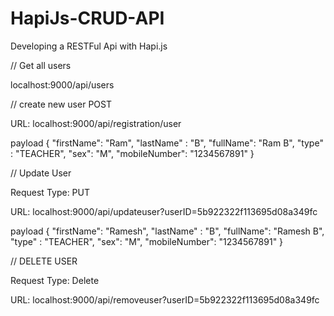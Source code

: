 # HapiJs-CRUD-API
Developing a RESTFul Api with Hapi.js

// Get all users

localhost:9000/api/users

// create new user
POST

URL: localhost:9000/api/registration/user 

payload
{
 "firstName": "Ram",
 "lastName" : "B",
 "fullName": "Ram B",
 "type" : "TEACHER",
  "sex": "M",
  "mobileNumber": "1234567891"
}

// Update User

Request Type: PUT

URL: localhost:9000/api/updateuser?userID=5b922322f113695d08a349fc

payload
{
 "firstName": "Ramesh",
 "lastName" : "B",
 "fullName": "Ramesh B",
 "type" : "TEACHER",
  "sex": "M",
  "mobileNumber": "1234567891"
}

// DELETE USER

Request Type: Delete

URL: localhost:9000/api/removeuser?userID=5b922322f113695d08a349fc

